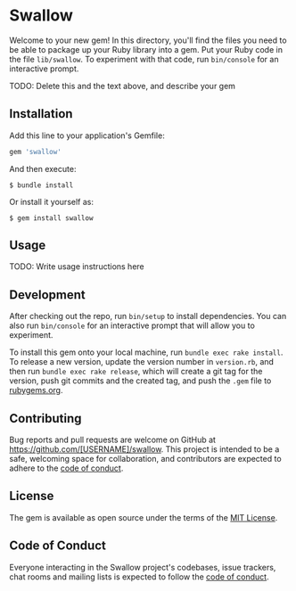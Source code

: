 # Swallow

Welcome to your new gem! In this directory, you'll find the files you need to be able to package up your Ruby library into a gem. Put your Ruby code in the file `lib/swallow`. To experiment with that code, run `bin/console` for an interactive prompt.

TODO: Delete this and the text above, and describe your gem

## Installation

Add this line to your application's Gemfile:

```ruby
gem 'swallow'
```

And then execute:

    $ bundle install

Or install it yourself as:

    $ gem install swallow

## Usage

TODO: Write usage instructions here

## Development

After checking out the repo, run `bin/setup` to install dependencies. You can also run `bin/console` for an interactive prompt that will allow you to experiment.

To install this gem onto your local machine, run `bundle exec rake install`. To release a new version, update the version number in `version.rb`, and then run `bundle exec rake release`, which will create a git tag for the version, push git commits and the created tag, and push the `.gem` file to [rubygems.org](https://rubygems.org).

## Contributing

Bug reports and pull requests are welcome on GitHub at https://github.com/[USERNAME]/swallow. This project is intended to be a safe, welcoming space for collaboration, and contributors are expected to adhere to the [code of conduct](https://github.com/[USERNAME]/swallow/blob/master/CODE_OF_CONDUCT.md).

## License

The gem is available as open source under the terms of the [MIT License](https://opensource.org/licenses/MIT).

## Code of Conduct

Everyone interacting in the Swallow project's codebases, issue trackers, chat rooms and mailing lists is expected to follow the [code of conduct](https://github.com/[USERNAME]/swallow/blob/master/CODE_OF_CONDUCT.md).
